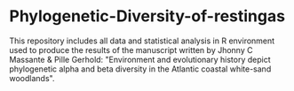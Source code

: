 # Phylogenetic-Diversity-of-restingas
This repository includes all data and statistical analysis in R environment used to produce the results of the manuscript written by Jhonny C Massante &amp; Pille Gerhold: "Environment and evolutionary history depict phylogenetic alpha and beta diversity in the Atlantic coastal white-sand woodlands".

